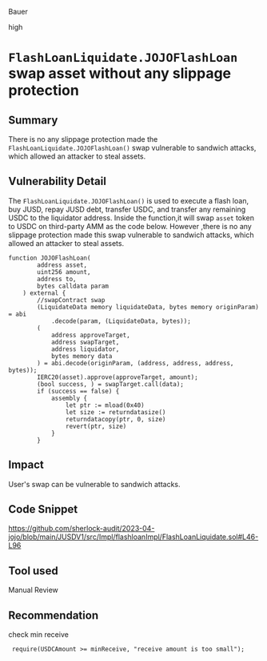 Bauer

high

# `FlashLoanLiquidate.JOJOFlashLoan` swap asset without any slippage protection

## Summary
There is no  any slippage protection made the `FlashLoanLiquidate.JOJOFlashLoan()` swap vulnerable to sandwich attacks, which allowed an attacker to steal assets.

## Vulnerability Detail
The `FlashLoanLiquidate.JOJOFlashLoan()` is used to execute a flash loan, buy JUSD, repay JUSD debt, transfer USDC, and transfer any remaining USDC to the liquidator address. Inside the function,it will swap `asset` token to USDC on third-party AMM as the code below. However ,there is no  any slippage protection made this swap vulnerable to sandwich attacks, which allowed an attacker to steal assets.

```solidity
function JOJOFlashLoan(
        address asset,
        uint256 amount,
        address to,
        bytes calldata param
    ) external {
        //swapContract swap
        (LiquidateData memory liquidateData, bytes memory originParam) = abi
            .decode(param, (LiquidateData, bytes));
        (
            address approveTarget,
            address swapTarget,
            address liquidator,
            bytes memory data
        ) = abi.decode(originParam, (address, address, address, bytes));
        IERC20(asset).approve(approveTarget, amount);
        (bool success, ) = swapTarget.call(data);
        if (success == false) {
            assembly {
                let ptr := mload(0x40)
                let size := returndatasize()
                returndatacopy(ptr, 0, size)
                revert(ptr, size)
            }
        }
```

## Impact
User's swap can be vulnerable to sandwich attacks.


## Code Snippet
https://github.com/sherlock-audit/2023-04-jojo/blob/main/JUSDV1/src/Impl/flashloanImpl/FlashLoanLiquidate.sol#L46-L96

## Tool used

Manual Review

## Recommendation
check min receive
```solidity
 require(USDCAmount >= minReceive, "receive amount is too small");
```
